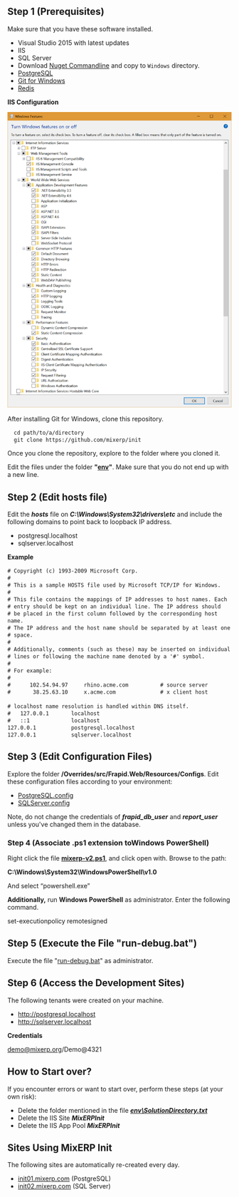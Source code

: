 ## Step 1 (Prerequisites)

Make sure that you have these software installed.

- Visual Studio 2015 with latest updates
- IIS
- SQL Server
- Download [Nuget Commandline](https://www.nuget.org/downloads) and copy to `Windows` directory.
- [PostgreSQL](https://www.postgresql.org/)
- [Git for Windows](https://git-scm.com/download/win)
- [Redis](https://github.com/MSOpenTech/redis/releases/download/win-3.2.100/Redis-x64-3.2.100.msi)

**IIS Configuration**

![iis](examples/iis.png)

After installing Git for Windows, clone this repository.

```
  cd path/to/a/directory
  git clone https://github.com/mixerp/init
```

Once you clone the repository, explore to the folder where you cloned it.

Edit the files under the folder **"[env](https://github.com/mixerp/init/tree/master/env)"**. Make sure that you do not end up with a new line.


## **Step 2 (Edit hosts file)**

Edit the ***hosts*** file on ***C:\Windows\System32\drivers\etc*** and include the following domains to point back to loopback IP address.

- postgresql.localhost
- sqlserver.localhost

**Example**

```
# Copyright (c) 1993-2009 Microsoft Corp.
#
# This is a sample HOSTS file used by Microsoft TCP/IP for Windows.
#
# This file contains the mappings of IP addresses to host names. Each
# entry should be kept on an individual line. The IP address should
# be placed in the first column followed by the corresponding host name.
# The IP address and the host name should be separated by at least one
# space.
#
# Additionally, comments (such as these) may be inserted on individual
# lines or following the machine name denoted by a '#' symbol.
#
# For example:
#
#      102.54.94.97     rhino.acme.com          # source server
#       38.25.63.10     x.acme.com              # x client host

# localhost name resolution is handled within DNS itself.
#	127.0.0.1       localhost
#	::1             localhost
127.0.0.1		    postgresql.localhost
127.0.0.1		    sqlserver.localhost
```



## Step 3 (Edit Configuration Files)

Explore the folder **/Overrides/src/Frapid.Web/Resources/Configs**. Edit these configuration files according to your environment:

- [PostgreSQL.config](https://github.com/mixerp/init/tree/master/Overrides/frapid/src/Frapid.Web/Resources/Configs/PostgreSQL.config)
- [SQLServer.config](https://github.com/mixerp/init/tree/master/Overrides/frapid/src/Frapid.Web/Resources/Configs/SQLServer.config)


Note, do not change the credentials of ***frapid_db_user*** and ***report_user*** unless you've changed them in the database.




### Step 4 (Associate .ps1 extension toWindows PowerShell)

Right click the file **[mixerp-v2.ps1](https://github.com/mixerp/init/blob/master/mixerp-v2.ps1)**, and click open with. Browse to the path:

**C:\Windows\System32\WindowsPowerShell\v1.0**

And select “powershell.exe”



**Additionally,** run **Windows PowerShell** as administrator. Enter the following command.

set-executionpolicy remotesigned



## Step 5 (Execute the File "run-debug.bat")

Execute the file "[run-debug.bat](https://github.com/mixerp/init/blob/master/run-debug.bat)" as administrator.

## Step 6 (Access the Development Sites)

The following tenants were created on your machine.

- http://postgresql.localhost
- http://sqlserver.localhost



**Credentials**

demo@mixerp.org/Demo@4321

## How to Start over?

If you encounter errors or want to start over, perform these steps (at your own risk):

* Delete the folder mentioned in the file ***[env\SolutionDirectory.txt](https://github.com/mixerp/init/blob/master/env/SolutionDirectory.txt)***
* Delete the IIS Site ***MixERPInit***
* Delete the IIS App Pool ***MixERPInit***


## Sites Using MixERP Init
The following sites are automatically re-created every day.

- [init01.mixerp.com](http://init01.mixerp.com) (PostgreSQL)
- [init02.mixerp.com](http://init02.mixerp.com) (SQL Server)


